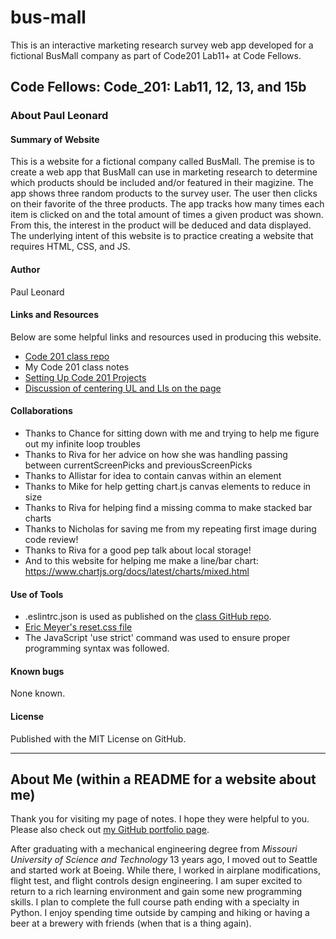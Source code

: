 # bus-mall
This is an interactive marketing research survey web app developed for a fictional BusMall company as part of Code201 Lab11+ at Code Fellows.


## Code Fellows: Code_201: Lab11, 12, 13, and 15b

### About Paul Leonard

#### Summary of Website
This is a website for a fictional company called BusMall.  The premise is to create a web app that BusMall can use in marketing research to determine which products should be included and/or featured in their magizine.  The app shows three random products to the survey user.  The user then clicks on their favorite of the three products.  The app tracks how many times each item is clicked on and the total amount of times a given product was shown.  From this, the interest in the product will be deduced and data displayed.  The underlying intent of this website is to practice creating a website that requires HTML, CSS, and JS.

#### Author
Paul Leonard

#### Links and Resources
Below are some helpful links and resources used in producing this website.
- [Code 201 class repo](https://github.com/codefellows/seattle-201d65)
- My Code 201 class notes
- [Setting Up Code 201 Projects](https://codefellows.github.io/code-201-guide/curriculum/class-02/project_setup)
- [Discussion of centering UL and LIs on the page](https://stackoverflow.com/questions/1708054/how-can-i-center-ul-li-into-div)

#### Collaborations
- Thanks to Chance for sitting down with me and trying to help me figure out my infinite loop troubles
- Thanks to Riva for her advice on how she was handling passing between currentScreenPicks and previousScreenPicks
- Thanks to Allistar for idea to contain canvas within an element
- Thanks to Mike for help getting chart.js canvas elements to reduce in size
- Thanks to Riva for helping find a missing comma to make stacked bar charts
- Thanks to Nicholas for saving me from my repeating first image during code review!
- Thanks to Riva for a good pep talk about local storage!
- And to this website for helping me make a line/bar chart:  https://www.chartjs.org/docs/latest/charts/mixed.html

#### Use of Tools
- .eslintrc.json is used as published on the [class GitHub repo](https://github.com/codefellows/seattle-201d65).
- [Eric Meyer's reset.css file](https://meyerweb.com/eric/tools/css/reset/)
- The JavaScript 'use strict' command was used to ensure proper programming syntax was followed. 

#### Known bugs
None known.

#### License
Published with the MIT License on GitHub.

---
## About Me (within a README for a website about me)
Thank you for visiting my page of notes.  I hope they were helpful to you.  Please also check out [my GitHub portfolio page](https://github.com/paul-leonard "Paul's GitHub Portfolio").

After graduating with a mechanical engineering degree from *Missouri University of Science and Technology* 13 years ago, I moved out to Seattle and started work at Boeing.  While there, I worked in airplane modifications, flight test, and flight controls design engineering.  I am super excited to return to a rich learning environment and gain some new programming skills.  I plan to complete the full course path ending with a specialty in Python.  I enjoy spending time outside by camping and hiking or having a beer at a brewery with friends (when that is a thing again).
